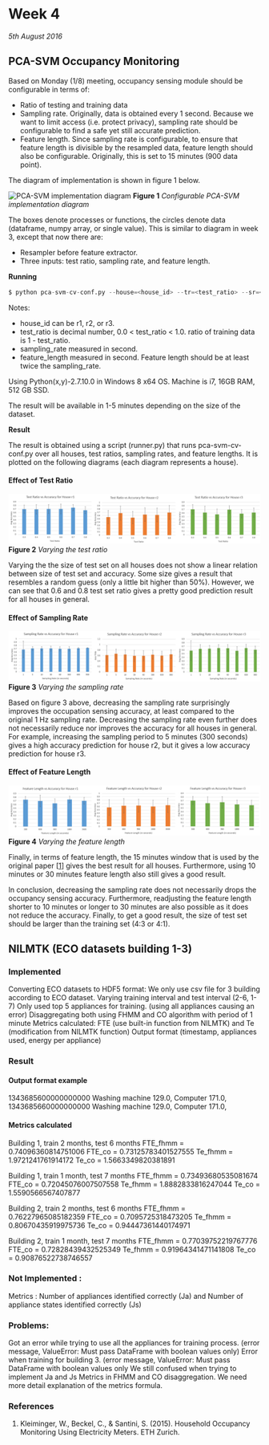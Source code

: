 # Week 4
*5th August 2016*

## PCA-SVM Occupancy Monitoring
Based on Monday (1/8) meeting, occupancy sensing module should be configurable in terms of:
* Ratio of testing and training data
* Sampling rate. Originally, data is obtained every 1 second. Because we want to limit access (i.e. protect privacy), sampling rate should be configurable to find a safe yet still accurate prediction.
* Feature length. Since sampling rate is configurable, to ensure that feature length is divisible by the resampled data, feature length should also be configurable. Originally, this is set to 15 minutes (900 data point).

The diagram of implementation is shown in figure 1 below.

![PCA-SVM implementation diagram](../images/configurable-pca-svm.png)
    **Figure 1** *Configurable PCA-SVM implementation diagram*
    
The boxes denote processes or functions, the circles denote data (dataframe, numpy array, or single value). This is similar to diagram in week 3, except that now there are:
* Resampler before feature extractor.
* Three inputs: test ratio, sampling rate, and feature length.

**Running**

```py
$ python pca-svm-cv-conf.py --house=<house_id> --tr=<test_ratio> --sr=<sampling_rate> --fl=<feature length>
```

Notes:
* house_id can be r1, r2, or r3.
* test_ratio is decimal number, 0.0 < test_ratio < 1.0. ratio of training data is 1 - test_ratio.
* sampling_rate measured in second.
* feature_length measured in second. Feature length should be at least twice the sampling_rate.

Using Python(x,y)-2.7.10.0 in Windows 8 x64 OS. Machine is i7, 16GB RAM, 512 GB SSD. 

The result will be available in 1-5 minutes depending on the size of the dataset.

**Result**

The result is obtained using a script (runner.py) that runs pca-svm-cv-conf.py over all houses, test ratios, sampling rates, and feature lengths. It is plotted on the following diagrams (each diagram represents a house).

#### Effect of Test Ratio

![Varying the test ratio](../images/tr.png)
    **Figure 2** *Varying the test ratio*	

Varying the the size of test set on all houses does not show a linear relation between size of test set and accuracy. Some size gives a result that resembles a random guess (only a little bit higher than 50%). However, we can see that 0.6 and 0.8 test set ratio gives a pretty good prediction result for all houses in general.

#### Effect of Sampling Rate

![Varying the sampling rate](../images/sr.png)
    **Figure 3** *Varying the sampling rate*	

Based on figure 3 above, decreasing the sampling rate surprisingly improves the occupation sensing accuracy, at least compared to the original 1 Hz sampling rate. Decreasing the sampling rate even further does not necessarily reduce nor improves the accuracy for all houses in general. For example, increasing the sampling period to 5 minutes (300 seconds) gives a high accuracy prediction for house r2, but it gives a low accuracy prediction for house r3.

#### Effect of Feature Length

![Varying the feature length](../images/fl.png)
    **Figure 4** *Varying the feature length*
	
Finally, in terms of feature length, the 15 minutes window that is used by the original paper [[1](#household)] gives the best result for all houses. Furthermore, using 10 minutes or 30 minutes feature length also still gives a good result.

In conclusion, decreasing the sampling rate does not necessarily drops the occupancy sensing accuracy. Furthermore, readjusting the feature length shorter to 10 minutes or longer to 30 minutes are also possible as it does not reduce the accuracy. Finally, to get a good result, the size of test set should be larger than the training set (4:3 or 4:1).

## NILMTK (ECO datasets building 1-3)

### Implemented
Converting ECO datasets to HDF5 format: We only use csv file for 3 building according to ECO dataset.
Varying training interval and test interval (2-6, 1-7)
Only used top 5 appliances for training. (using all appliances causing an error)
Disaggregating both using FHMM and CO algorithm with period of 1 minute
Metrics calculated: FTE (use built-in function from NILMTK) and Te (modification from NILMTK function)
Output format (timestamp, appliances used, energy per appliance) 

### Result

#### Output format example
1343685600000000000 Washing machine 129.0, Computer 171.0, 
1343685660000000000 Washing machine 129.0, Computer 171.0, 

#### Metrics calculated
Building 1, train 2 months, test 6 months
FTE_fhmm = 0.74096360814751006
FTE_co = 0.73125783401527555
Te_fhmm = 1.9721241761914172
Te_co = 1.5663349820381891

Building 1, train 1 month, test 7 months
FTE_fhmm = 0.73493680535081674
FTE_co = 0.72045076007507558
Te_fhmm = 1.8882833816247044
Te_co = 1.5590566567407877

Building 2, train 2 months, test 6 months
FTE_fhmm = 0.76227965085182359
FTE_co = 0.7095725318473205
Te_fhmm = 0.80670435919975736
Te_co = 0.94447361440174971

Building 2, train 1 month, test 7 months
FTE_fhmm = 0.77039752219767776
FTE_co = 0.72828439432525349
Te_fhmm = 0.91964341471141808
Te_co = 0.90876522738746557

### Not Implemented :
Metrics : Number of appliances identified correctly (Ja) and Number of appliance states identified correctly (Js)

### Problems:
Got an error while trying to use all the appliances for training process. (error message, ValueError: Must pass DataFrame with boolean values only)
Error when training for building 3. (error message, ValueError: Must pass DataFrame with boolean values only
We still confused when trying to implement Ja and Js Metrics in FHMM and CO disaggregation. We need more detail explanation of the metrics formula.

### References
1. <div id="household"/> Kleiminger, W., Beckel, C., & Santini, S. (2015). Household Occupancy Monitoring Using Electricity Meters. ETH Zurich.

 
